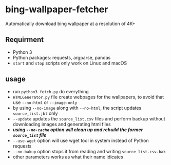 # bing-wallpaper-fetcher
Automatically download bing wallpaper at a resolution of 4K+

## Requirment
- Python 3
- Python packages:  requests, argparse, pandas
- `start` and `stop` scripts only work on Linux and macOS

## usage
- run `python3 fetch.py` do everything
- `HTMLGenerator.py` file create webpages for the wallpapers, to avoid that use `--no-html` or `--image-only`
- by using `--no-image` along with  `--no-html`, the script updates `source_list.jbl` only   
- `--update` updates the `source_list.csv` files and perform backup without downloading images and generating html files
- ***using `--no-cache` option will clean up and rebuild the former `source_list` file***
- `--use-wget` option will use wget tool in system instead of Python requests
- `--no-bakup` option stops it from reading and writing `source_list.csv.bak`
- other parameters works as what their name idicates
